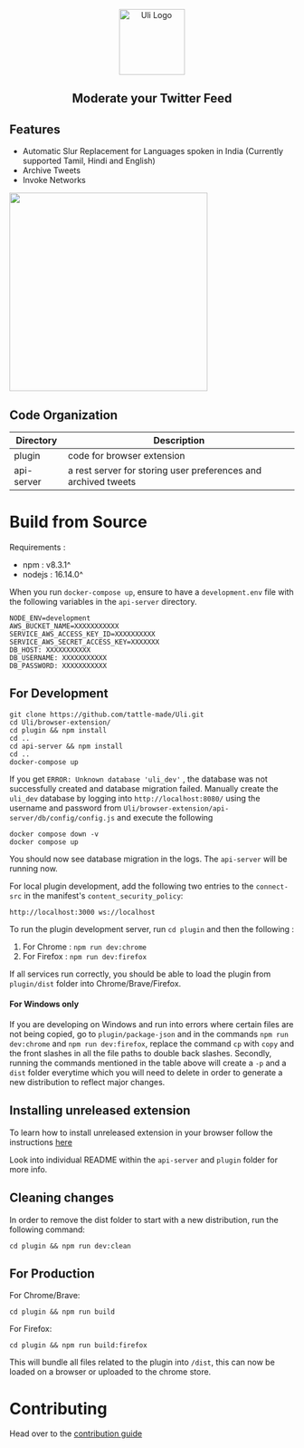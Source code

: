 <p align="center">
	<a href="http://uli.tatle.co.in"><img src="docs/assets/uli-logo.png" alt="Uli Logo" width="116"></a>
	<br>
	<h2 align="center">Moderate your Twitter Feed</h2>
</p>

## Features

- Automatic Slur Replacement for Languages spoken in India (Currently supported Tamil, Hindi and English)
- Archive Tweets
- Invoke Networks

<p align="left">
	<img src="docs/assets/hero-illustrations.gif" width="350"/>
</p>

## Code Organization

| Directory  | Description                                                    |
| ---------- | -------------------------------------------------------------- |
| plugin     | code for browser extension                                     |
| api-server | a rest server for storing user preferences and archived tweets |

# Build from Source

Requirements :

- npm : v8.3.1^
- nodejs : 16.14.0^

When you run `docker-compose up`, ensure to have a `development.env` file with the following variables in the `api-server` directory.

```
NODE_ENV=development
AWS_BUCKET_NAME=XXXXXXXXXXX
SERVICE_AWS_ACCESS_KEY_ID=XXXXXXXXXX
SERVICE_AWS_SECRET_ACCESS_KEY=XXXXXXX
DB_HOST: XXXXXXXXXXX
DB_USERNAME: XXXXXXXXXXX
DB_PASSWORD: XXXXXXXXXXX
```



## For Development

```
git clone https://github.com/tattle-made/Uli.git
cd Uli/browser-extension/
cd plugin && npm install
cd ..
cd api-server && npm install
cd ..
docker-compose up
```

If you get `ERROR: Unknown database 'uli_dev'`
, the database was not successfully created and database migration failed. Manually create the `uli_dev` database by logging into `http://localhost:8080/` using the username and password from `Uli/browser-extension/api-server/db/config/config.js` and execute the following

```
docker compose down -v
docker compose up
```
You should now see database migration in the logs. The `api-server` will be running now.

For local plugin development, add the following two entries to the `connect-src` in the manifest's `content_security_policy`:
```
http://localhost:3000 ws://localhost
```

To run the plugin development server, run `cd plugin` and then the following :

1. For Chrome : `npm run dev:chrome`
2. For Firefox : `npm run dev:firefox`

If all services run correctly, you should be able to load the plugin from `plugin/dist` folder into Chrome/Brave/Firefox.

#### For Windows only

If you are developing on Windows and run into errors where certain files are not being copied, go to `plugin/package-json` and in the commands `npm run dev:chrome` and `npm run dev:firefox`, replace the command `cp` with `copy` and the front slashes in all the file paths to double back slashes. Secondly, running the commands mentioned in the table above will create a `-p` and a `dist` folder everytime which you will need to delete in order to generate a new distribution to reflect major changes.

## Installing unreleased extension

To learn how to install unreleased extension in your browser follow the instructions [here](https://webkul.com/blog/how-to-install-the-unpacked-extension-in-chrome/)

Look into individual README within the `api-server` and `plugin` folder for more info.

## Cleaning changes

In order to remove the dist folder to start with a new distribution, run the following command:

```
cd plugin && npm run dev:clean
```

## For Production

For Chrome/Brave:

```
cd plugin && npm run build
```

For Firefox:

```
cd plugin && npm run build:firefox
```

This will bundle all files related to the plugin into `/dist`, this can now be loaded on a browser or uploaded to the chrome store.

# Contributing

Head over to the [contribution guide](CONTRIBUTING.md)
